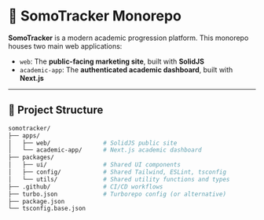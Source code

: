 # 📘 SomoTracker Monorepo

**SomoTracker** is a modern academic progression platform. This monorepo houses two main web applications:

- `web`: The **public-facing marketing site**, built with **SolidJS**
- `academic-app`: The **authenticated academic dashboard**, built with **Next.js**

---

## 🧱 Project Structure

```bash
somotracker/
├── apps/
│   ├── web/               # SolidJS public site
│   └── academic-app/      # Next.js academic dashboard
├── packages/
│   ├── ui/                # Shared UI components
│   ├── config/            # Shared Tailwind, ESLint, tsconfig
│   └── utils/             # Shared utility functions and types
├── .github/               # CI/CD workflows
├── turbo.json             # Turborepo config (or alternative)
├── package.json
└── tsconfig.base.json
